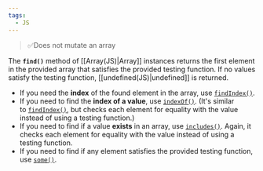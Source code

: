 ```yaml
---
tags:
  - JS
---
```

>✅Does not mutate an array

The **`find()`** method of [[Array(JS)|Array]] instances returns the first element in the provided array that satisfies the provided testing function. If no values satisfy the testing function, [[undefined(JS)|undefined]] is returned.

- If you need the **index** of the found element in the array, use [`findIndex()`](https://developer.mozilla.org/en-US/docs/Web/JavaScript/Reference/Global_Objects/Array/findIndex).
- If you need to find the **index of a value**, use [`indexOf()`](https://developer.mozilla.org/en-US/docs/Web/JavaScript/Reference/Global_Objects/Array/indexOf). (It's similar to [`findIndex()`](https://developer.mozilla.org/en-US/docs/Web/JavaScript/Reference/Global_Objects/Array/findIndex), but checks each element for equality with the value instead of using a testing function.)
- If you need to find if a value **exists** in an array, use [`includes()`](https://developer.mozilla.org/en-US/docs/Web/JavaScript/Reference/Global_Objects/Array/includes). Again, it checks each element for equality with the value instead of using a testing function.
- If you need to find if any element satisfies the provided testing function, use [`some()`](https://developer.mozilla.org/en-US/docs/Web/JavaScript/Reference/Global_Objects/Array/some).